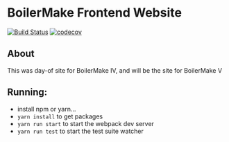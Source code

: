 # BoilerMake Frontend Website
[![Build Status](https://travis-ci.org/BoilerMake/live.svg?branch=master)](https://travis-ci.org/BoilerMake/live)
[![codecov](https://codecov.io/gh/BoilerMake/live/branch/master/graph/badge.svg)](https://codecov.io/gh/BoilerMake/live)

## About
This was day-of site for BoilerMake IV, and will be the site for BoilerMake V

## Running:
* install npm or yarn...
* `yarn install` to get packages
* `yarn run start` to start the webpack dev server
* `yarn run test` to start the test suite watcher

